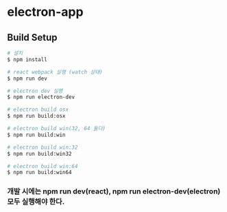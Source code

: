 # electron-app

## Build Setup

```bash
# 설치
$ npm install

# react webpack 실행 (watch 상태)
$ npm run dev

# electron dev 실행
$ npm run electron-dev

# electron build osx
$ npm run build:osx

# electron build win(32, 64 둘다)
$ npm run build:win

# electron build win:32
$ npm run build:win32

# electron build win:64
$ npm run build:win64

```

### 개발 시에는 npm run dev(react), npm run electron-dev(electron) 모두 실행해야 한다.
